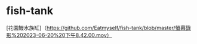 # fish-tank

[花園鰻水族缸]（https://github.com/Eatmyself/fish-tank/blob/master/螢幕錄影%202023-06-20%20下午8.42.00.mov）
